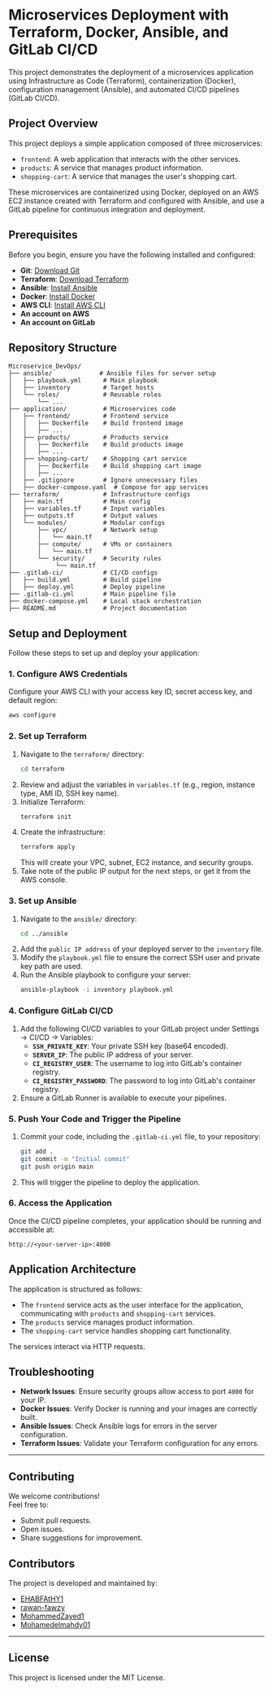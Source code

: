 
# Microservices Deployment with Terraform, Docker, Ansible, and GitLab CI/CD

This project demonstrates the deployment of a microservices application using Infrastructure as Code (Terraform), containerization (Docker), configuration management (Ansible), and automated CI/CD pipelines (GitLab CI/CD).

## Project Overview

This project deploys a simple application composed of three microservices:
-   `frontend`: A web application that interacts with the other services.
-   `products`: A service that manages product information.
-   `shopping-cart`: A service that manages the user's shopping cart.

These microservices are containerized using Docker, deployed on an AWS EC2 instance created with Terraform and configured with Ansible, and use a GitLab pipeline for continuous integration and deployment.

## Prerequisites

Before you begin, ensure you have the following installed and configured:

-   **Git**: [Download Git](https://git-scm.com/downloads)
-   **Terraform**: [Download Terraform](https://www.terraform.io/downloads)
-   **Ansible**: [Install Ansible](https://docs.ansible.com/ansible/latest/installation_guide/index.html)
-   **Docker**: [Install Docker](https://docs.docker.com/get-docker/)
-   **AWS CLI**: [Install AWS CLI](https://docs.aws.amazon.com/cli/latest/userguide/install-cliv2.html)
-   **An account on AWS**
-   **An account on GitLab**

## Repository Structure

```plaintext
Microservice_DevOps/
├── ansible/             # Ansible files for server setup
│   ├── playbook.yml      # Main playbook
│   ├── inventory         # Target hosts
│   └── roles/            # Reusable roles
│       └── ...
├── application/          # Microservices code
│   ├── frontend/         # Frontend service
│   │   ├── Dockerfile    # Build frontend image
│   │   ├── ...
│   ├── products/         # Products service
│   │   ├── Dockerfile    # Build products image
│   │   ├── ...
│   ├── shopping-cart/    # Shopping cart service
│   │   ├── Dockerfile    # Build shopping cart image
│   │   ├── ...
│   ├── .gitignore        # Ignore unnecessary files
│   ├── docker-compose.yaml  # Compose for app services
├── terraform/            # Infrastructure configs
│   ├── main.tf           # Main config
│   ├── variables.tf      # Input variables
│   ├── outputs.tf        # Output values
│   └── modules/          # Modular configs
│       ├── vpc/          # Network setup
│       │   └── main.tf
│       ├── compute/      # VMs or containers
│       │   └── main.tf
│       └── security/     # Security rules
│            └── main.tf
├── .gitlab-ci/           # CI/CD configs
│   ├── build.yml         # Build pipeline
│   ├── deploy.yml        # Deploy pipeline
├── .gitlab-ci.yml        # Main pipeline file
├── docker-compose.yml    # Local stack orchestration
├── README.md             # Project documentation

```


## Setup and Deployment

Follow these steps to set up and deploy your application:

### 1. Configure AWS Credentials

Configure your AWS CLI with your access key ID, secret access key, and default region:
```bash
aws configure
```

### 2. Set up Terraform

1.  Navigate to the `terraform/` directory:
    ```bash
    cd terraform
    ```
2.  Review and adjust the variables in `variables.tf` (e.g., region, instance type, AMI ID, SSH key name).
3.  Initialize Terraform:
    ```bash
    terraform init
    ```
4.  Create the infrastructure:
    ```bash
    terraform apply
    ```
    This will create your VPC, subnet, EC2 instance, and security groups.
5.  Take note of the public IP output for the next steps, or get it from the AWS console.

### 3. Set up Ansible

1.  Navigate to the `ansible/` directory:
    ```bash
    cd ../ansible
    ```
2.  Add the `public IP address` of your deployed server to the `inventory` file.
3.  Modify the `playbook.yml` file to ensure the correct SSH user and private key path are used.
4.  Run the Ansible playbook to configure your server:
    ```bash
    ansible-playbook -i inventory playbook.yml
    ```

### 4. Configure GitLab CI/CD

1.  Add the following CI/CD variables to your GitLab project under Settings -> CI/CD -> Variables:
    -   **`SSH_PRIVATE_KEY`**: Your private SSH key (base64 encoded).
    -   **`SERVER_IP`**: The public IP address of your server.
    -   **`CI_REGISTRY_USER`**: The username to log into GitLab's container registry.
    -   **`CI_REGISTRY_PASSWORD`**: The password to log into GitLab's container registry.
2.  Ensure a GitLab Runner is available to execute your pipelines.

### 5. Push Your Code and Trigger the Pipeline

1.  Commit your code, including the `.gitlab-ci.yml` file, to your repository:
    ```bash
    git add .
    git commit -m "Initial commit"
    git push origin main
    ```
2.  This will trigger the pipeline to deploy the application.

### 6. Access the Application

Once the CI/CD pipeline completes, your application should be running and accessible at:
```
http://<your-server-ip>:4000
```

## Application Architecture

The application is structured as follows:
-   The `frontend` service acts as the user interface for the application, communicating with `products` and `shopping-cart` services.
-   The `products` service manages product information.
-   The `shopping-cart` service handles shopping cart functionality.

The services interact via HTTP requests.

## Troubleshooting

-   **Network Issues**: Ensure security groups allow access to port `4000` for your IP.
-   **Docker Issues**: Verify Docker is running and your images are correctly built.
-   **Ansible Issues**: Check Ansible logs for errors in the server configuration.
-   **Terraform Issues**: Validate your Terraform configuration for any errors.

---

## Contributing  
We welcome contributions!  
Feel free to:  
- Submit pull requests.  
- Open issues.  
- Share suggestions for improvement.  

## Contributors  
The project is developed and maintained by:  
- [EHABFAtHY1](https://github.com/EHABFAtHY1)  
- [rawan-fawzy](https://github.com/rawan-fawzy)  
- [MohammedZayed1](https://github.com/MohammedZayed1)  
- [Mohamedelmahdy01](https://github.com/Mohamedelmahdy01)  

---

## License

This project is licensed under the MIT License.
